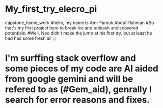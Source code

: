 # My_first_try_elecro_pi
capstone_home_work
#hello, my name is Amr Farouk Abdul-Rahman
 #So that's my first project here to break ice and unleash undiscovered potentials.
 #Well, Neo didn't make the jump at his first try, but at least he had had some fresh air :)
 # I'm surffing stack overflow and some pieces of my code are AI aided from google gemini and will be refered to as (#Gem_aid), genrally I search for error reasons and fixes.
